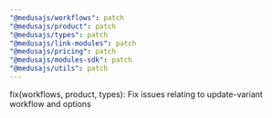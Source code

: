 ```yaml
---
"@medusajs/workflows": patch
"@medusajs/product": patch
"@medusajs/types": patch
"@medusajs/link-modules": patch
"@medusajs/pricing": patch
"@medusajs/modules-sdk": patch
"@medusajs/utils": patch
---
```


fix(workflows, product, types): Fix issues relating to update-variant workflow and options
